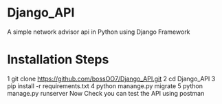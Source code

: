 # Django_API
A simple network advisor api in Python using Django Framework

# Installation Steps
1 git clone https://github.com/bossOO7/Django_API.git
2 cd Django_API 
3 pip install -r requirements.txt
4 python manange.py migrate
5 python manage.py runserver
Now Check you can test the API using postman
